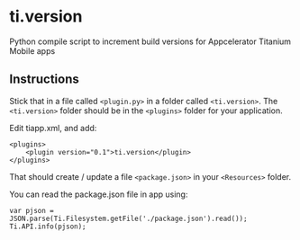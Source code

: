 ti.version
==========

Python compile script to increment build versions for Appcelerator Titanium Mobile apps

## Instructions

Stick that in a file called `<plugin.py>` in a folder called `<ti.version>`. The `<ti.version>` folder should be in the `<plugins>` folder for your application.

Edit tiapp.xml, and add:
~~~
<plugins>
    <plugin version="0.1">ti.version</plugin>
</plugins>
~~~
That should create / update a file `<package.json>` in your `<Resources>` folder.

You can read the package.json file in app using:
~~~
var pjson = JSON.parse(Ti.Filesystem.getFile('./package.json').read());
Ti.API.info(pjson);
~~~